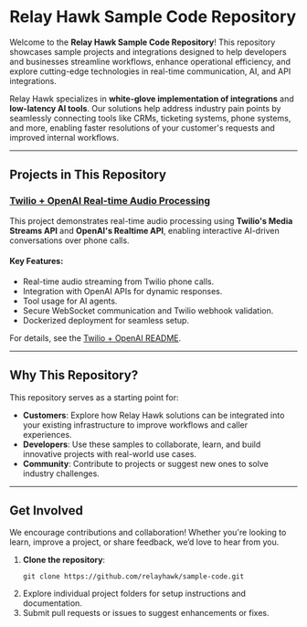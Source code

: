 # Relay Hawk Sample Code Repository

Welcome to the **Relay Hawk Sample Code Repository**! This repository showcases sample projects and integrations designed to help developers and businesses streamline workflows, enhance operational efficiency, and explore cutting-edge technologies in real-time communication, AI, and API integrations.

Relay Hawk specializes in **white-glove implementation of integrations** and **low-latency AI tools**. Our solutions help address industry pain points by seamlessly connecting tools like CRMs, ticketing systems, phone systems, and more, enabling faster resolutions of your customer's requests and improved internal workflows.

---

## **Projects in This Repository**

### [Twilio + OpenAI Real-time Audio Processing](twilio-openai/)
This project demonstrates real-time audio processing using **Twilio's Media Streams API** and **OpenAI's Realtime API**, enabling interactive AI-driven conversations over phone calls.  

#### **Key Features:**
- Real-time audio streaming from Twilio phone calls.
- Integration with OpenAI APIs for dynamic responses.
- Tool usage for AI agents.
- Secure WebSocket communication and Twilio webhook validation.
- Dockerized deployment for seamless setup.

For details, see the [Twilio + OpenAI README](twilio-openai/).

---

## **Why This Repository?**

This repository serves as a starting point for:
- **Customers**: Explore how Relay Hawk solutions can be integrated into your existing infrastructure to improve workflows and caller experiences.
- **Developers**: Use these samples to collaborate, learn, and build innovative projects with real-world use cases.
- **Community**: Contribute to projects or suggest new ones to solve industry challenges.

---

## **Get Involved**

We encourage contributions and collaboration! Whether you're looking to learn, improve a project, or share feedback, we’d love to hear from you.

1. **Clone the repository**:
   ```
   git clone https://github.com/relayhawk/sample-code.git
   ```
2. Explore individual project folders for setup instructions and documentation.
3. Submit pull requests or issues to suggest enhancements or fixes.


